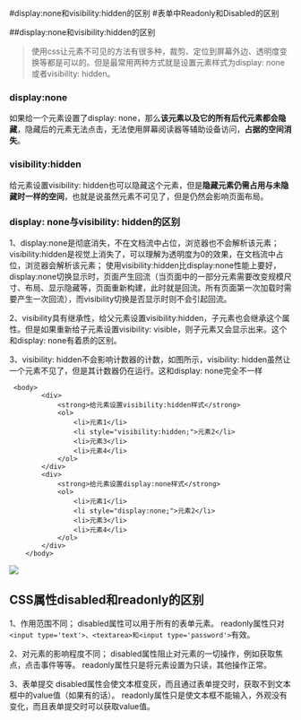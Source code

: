 #display:none和visibility:hidden的区别
#表单中Readonly和Disabled的区别

##display:none和visibility:hidden的区别
>使用css让元素不可见的方法有很多种，裁剪、定位到屏幕外边、透明度变换等都是可以的。但是最常用两种方式就是设置元素样式为display: none或者visibility: hidden。

### display:none
如果给一个元素设置了display: none，那么**该元素以及它的所有后代元素都会隐藏**，隐藏后的元素无法点击，无法使用屏幕阅读器等辅助设备访问，**占据的空间消失**。

### visibility:hidden
给元素设置visibility: hidden也可以隐藏这个元素，但是**隐藏元素仍需占用与未隐藏时一样的空间**，也就是说虽然元素不可见了，但是仍然会影响页面布局。

### display: none与visibility: hidden的区别
1、display:none是彻底消失，不在文档流中占位，浏览器也不会解析该元素；visibility:hidden是视觉上消失了，可以理解为透明度为0的效果，在文档流中占位，浏览器会解析该元素；
使用visibility:hidden比display:none性能上要好，display:none切换显示时，页面产生回流（当页面中的一部分元素需要改变规模尺寸、布局、显示隐藏等，页面重新构建，此时就是回流。所有页面第一次加载时需要产生一次回流），而visibility切换是否显示时则不会引起回流。

2、visibility具有继承性，给父元素设置visibility:hidden，子元素也会继承这个属性。但是如果重新给子元素设置visibility: visible，则子元素又会显示出来。这个和display: none有着质的区别。

3、visibility: hidden不会影响计数器的计数，如图所示，visibility: hidden虽然让一个元素不见了，但是其计数器仍在运行。这和display: none完全不一样

```
 <body>
        <div>
            <strong>给元素设置visibility:hidden样式</strong>
            <ol>
                <li>元素1</li>
                <li style="visibility:hidden;">元素2</li>
                <li>元素3</li>
                <li>元素4</li>
            </ol>
        </div>
        <div>
            <strong>给元素设置display:none样式</strong>
            <ol>
                <li>元素1</li>
                <li style="display:none;">元素2</li>
                <li>元素3</li>
                <li>元素4</li>
            </ol>
        </div>
    </body>
```
![](https://img-blog.csdn.net/20180624222342801)

##  CSS属性disabled和readonly的区别
1、作用范围不同；
disabled属性可以用于所有的表单元素。
readonly属性只对`<input type='text'>、<textarea>和<input type='password'>`有效。

2、对元素的影响程度不同；
disabled属性阻止对元素的一切操作，例如获取焦点，点击事件等等。
readonly属性只是将元素设置为只读，其他操作正常。

3、表单提交
disabled属性会使文本框变灰，而且通过表单提交时，获取不到文本框中的value值（如果有的话）。
readonly属性只是使文本框不能输入，外观没有变化，而且表单提交时可以获取value值。